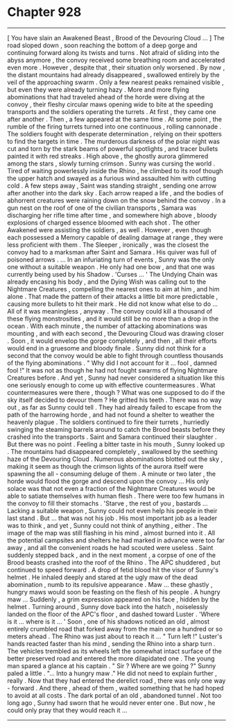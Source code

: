 
# Chapter 928


---

[ You have slain an Awakened Beast , Brood of the Devouring Cloud ... ]
The road sloped down , soon reaching the bottom of a deep gorge and continuing forward along its twists and turns . Not afraid of sliding into the abyss anymore , the convoy received some breathing room and accelerated even more .
However , despite that , their situation only worsened .
By now , the distant mountains had already disappeared , swallowed entirely by the veil of the approaching swarm . Only a few nearest peaks remained visible , but even they were already turning hazy .
More and more flying abominations that had traveled ahead of the horde were diving at the convoy , their fleshy circular maws opening wide to bite at the speeding transports and the soldiers operating the turrets .
At first , they came one after another . Then , a few appeared at the same time . At some point , the rumble of the firing turrets turned into one continuous , rolling cannonade .
The soldiers fought with desperate determination , relying on their spotters to find the targets in time . The murderous darkness of the polar night was cut and torn by the stark beams of powerful spotlights , and tracer bullets painted it with red streaks .
High above , the ghostly aurora glimmered among the stars , slowly turning crimson .
Sunny was cursing the world .
Tired of waiting powerlessly inside the Rhino , he climbed to its roof though the upper hatch and swayed as a furious wind assaulted him with cutting cold . A few steps away , Saint was standing straight , sending one arrow after another into the dark sky . Each arrow reaped a life , and the bodies of abhorrent creatures were raining down on the snow behind the convoy .
In a gun nest on the roof of one of the civilian transports , Samara was discharging her rifle time after time , and somewhere high above , bloody explosions of charged essence bloomed with each shot .
The other Awakened were assisting the soldiers , as well . However , even though each possessed a Memory capable of dealing damage at range , they were less proficient with them . The Sleeper , ironically , was the closest the convoy had to a marksman after Saint and Samara . His quiver was full of poisoned arrows .
... In an infuriating turn of events , Sunny was the only one without a suitable weapon . He only had one bow , and that one was currently being used by his Shadow .
'Curses ... '
The Undying Chain was already encasing his body , and the Dying Wish was calling out to the Nightmare Creatures , compelling the nearest ones to aim at him , and him alone . That made the pattern of their attacks a little bit more predictable , causing more bullets to hit their mark . He did not know what else to do ...
All of it was meaningless , anyway .
The convoy could kill a thousand of these flying monstrosities , and it would still be no more than a drop in the ocean . With each minute , the number of attacking abominations was mounting , and with each second , the Devouring Cloud was drawing closer .
Soon , it would envelop the gorge completely , and then , all their efforts would end in a gruesome and bloody finale . Sunny did not think for a second that the convoy would be able to fight through countless thousands of the flying abominations .
" Why did I not account for it ... fool , damned fool !"
It was not as though he had not fought swarms of flying Nightmare Creatures before . And yet , Sunny had never considered a situation like this one seriously enough to come up with effective countermeasures .
What countermeasures were there , though ? What was one supposed to do if the sky itself decided to devour them ?
He gritted his teeth .
There was no way out , as far as Sunny could tell . They had already failed to escape from the path of the harrowing horde , and had not found a shelter to weather the heavenly plague .
The soldiers continued to fire their turrets , hurriedly swinging the steaming barrels around to catch the Brood beasts before they crashed into the transports . Saint and Samara continued their slaughter .
But there was no point .
Feeling a bitter taste in his mouth , Sunny looked up .
The mountains had disappeared completely , swallowed by the seething haze of the Devouring Cloud . Numerous abominations blotted out the sky , making it seem as though the crimson lights of the aurora itself were spawning the all - consuming deluge of them . A minute or two later , the horde would flood the gorge and descend upon the convoy ...
His only solace was that not even a fraction of the Nightmare Creatures would be able to satiate themselves with human flesh . There were too few humans in the convoy to fill their stomachs .
'Starve , the rest of you , bastards ...
Lacking a suitable weapon , Sunny could not even help his people in their last stand .
But ... that was not his job . His most important job as a leader was to think , and yet , Sunny could not think of anything , either . The image of the map was still flashing in his mind , almost burned into it . All the potential campsites and shelters he had marked in advance were too far away , and all the convenient roads he had scouted were useless .
Saint suddenly stepped back , and in the next moment , a corpse of one of the Brood beasts crashed into the roof of the Rhino . The APC shuddered , but continued to speed forward . A drop of fetid blood hit the visor of Sunny's helmet .
He inhaled deeply and stared at the ugly maw of the dead abomination , numb to its repulsive appearance .
Maw ... these ghastly , hungry maws would soon be feasting on the flesh of his people .
A hungry maw ...
Suddenly , a grim expression appeared on his face , hidden by the helmet .
Turning around , Sunny dove back into the hatch , noiselessly landed on the floor of the APC's floor , and dashed toward Luster .
'Where is it ... where is it ... '
Soon , one of his shadows noticed an old , almost entirely crumbled road that forked away from the main one a hundred or so meters ahead . The Rhino was just about to reach it ...
" Turn left !"
Luster's hands reacted faster than his mind , sending the Rhino into a sharp turn . The vehicles trembled as its wheels left the somewhat intact surface of the better preserved road and entered the more dilapidated one .
The young man spared a glance at his captain .
" Sir ? Where are we going ?"
Sunny paled a little .
"... Into a hungry maw ."
He did not need to explain further , really . Now that they had entered the derelict road , there was only one way - forward .
And there , ahead of them , waited something that he had hoped to avoid at all costs .
The dark portal of an old , abandoned tunnel .
Not too long ago , Sunny had sworn that he would never enter one .
But now , he could only pray that they would reach it ...

---

